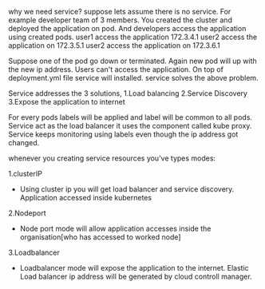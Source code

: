 why we need service?
suppose lets assume there is no service. For example developer team of 3 members. You created the cluster and deployed the application on pod. And developers access the application using created pods.
user1 access the application 172.3.4.1
user2 access the application on 172.3.5.1
user2 access the application on 172.3.6.1

Suppose one of the pod go down or terminated. Again new pod will up with the new ip address. Users can't access the application. 
On top of deployment.yml file service will installed. service solves the above problem.

Service addresses the 3 solutions,
1.Load balancing
2.Service Discovery
3.Expose the application to internet

For every pods labels will be applied and label will be common to all pods.
Service act as the load balancer it uses the component called kube proxy. 
Service keeps monitoring using labels even though the ip address got changed.

whenever you creating service resources you've types modes:

1.clusterIP
  - Using cluster ip you will get load balancer and service discovery. Application accessed inside kubernetes
  
2.Nodeport
  - Node port mode will allow application accesses inside the organisation[who has accessed to worked node]

3.Loadbalancer
- Loadbalancer mode will expose the application to the internet. Elastic Load balancer ip address will be generated by cloud controll manager. 
